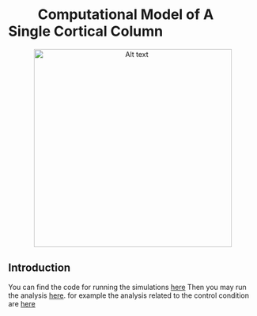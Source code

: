 

<h1>&nbsp;&nbsp;&nbsp;&nbsp;&nbsp;&nbsp;&nbsp;&nbsp;&nbsp;Computational Model of A Single Cortical Column</h1>


<p align="center">
  <img src="https://github.com/borjkhani/SCC/blob/main/Model.png" alt="Alt text" width="400"/>
</p>

## Introduction

You can find the code for running the simulations [here](https://github.com/borjkhani/SCC_PCB/blob/main/Model/Control/FT1.ipynb) 
Then you may run the analysis [here](https://github.com/borjkhani/SCC_PCB/tree/main/Analysis). for example the analysis related to the control condition are [here](https://github.com/borjkhani/SCC_PCB/blob/main/Analysis/Control%20Analysis/Run_All.m)






